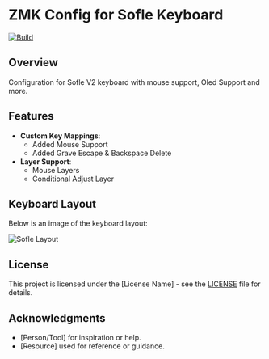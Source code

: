 # ZMK Config for Sofle Keyboard

[![Build](https://github.com/kthrasher1/zmk-config-sofle/workflows/Build/badge.svg?label=Keymap_Build)](https://github.com/kthrasher1/zmk-config-sofle/actions)

## Overview

Configuration for Sofle V2 keyboard with mouse support, Oled Support and more. 

## Features

- **Custom Key Mappings**: 
    - Added Mouse Support
    - Added Grave Escape & Backspace Delete
- **Layer Support**: 
    - Mouse Layers
    - Conditional Adjust Layer

## Keyboard Layout

Below is an image of the keyboard layout:

![Sofle Layout](keymap-drawer/sofle.svg)

## License

This project is licensed under the [License Name] - see the [LICENSE](LICENSE) file for details.

## Acknowledgments

- [Person/Tool] for inspiration or help.
- [Resource] used for reference or guidance.
